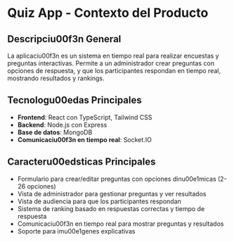 # Quiz App - Contexto del Producto

## Descripciu00f3n General

La aplicaciu00f3n es un sistema en tiempo real para realizar encuestas y preguntas interactivas. Permite a un administrador crear preguntas con opciones de respuesta, y que los participantes respondan en tiempo real, mostrando resultados y rankings.

## Tecnologu00edas Principales

- **Frontend**: React con TypeScript, Tailwind CSS
- **Backend**: Node.js con Express
- **Base de datos**: MongoDB
- **Comunicaciu00f3n en tiempo real**: Socket.IO

## Caracteru00edsticas Principales

- Formulario para crear/editar preguntas con opciones dinu00e1micas (2-26 opciones)
- Vista de administrador para gestionar preguntas y ver resultados
- Vista de audiencia para que los participantes respondan
- Sistema de ranking basado en respuestas correctas y tiempo de respuesta
- Comunicaciu00f3n en tiempo real para mostrar preguntas y resultados
- Soporte para imu00e1genes explicativas